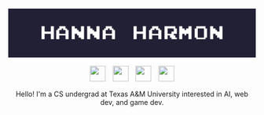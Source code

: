 ![That's me!](nameplate.gif)

<p align = "center">
  <a href="mailto:hanna.marie.harmon@gmail.com", target="_blank"><img height="32" width="32" src="https://cdn.simpleicons.org/gmail/white"/></a> &ensp;
  <a href="https://github.com/hannaharmon", target="_blank"><img height="32" width="32" src="https://cdn.simpleicons.org/github/white"/></a> &ensp;
  <a href="https://hannaharmon.itch.io", target="_blank"><img height="32" width="32" src="https://cdn.simpleicons.org/itchdotio/white"/></a> &ensp;
  <a href="https://www.linkedin.com/in/hanna-harmon/", target="_blank"><img height="32" width="32" src="https://cdn.simpleicons.org/linkedin/white"/></a> 
</p>

<p align = "center">
  Hello! I'm a CS undergrad at Texas A&M University interested in AI, web dev, and game dev.
</p>

<!--
**hannaharmon/hannaharmon** is a ✨ _special_ ✨ repository because its `README.md` (this file) appears on your GitHub profile.

Here are some ideas to get you started:

- 🔭 I’m currently working on ...
- 🌱 I’m currently learning ...
- 👯 I’m looking to collaborate on ...
- 🤔 I’m looking for help with ...
- 💬 Ask me about ...
- 📫 How to reach me: ...
- 😄 Pronouns: ...
- ⚡ Fun fact: ...
-->
